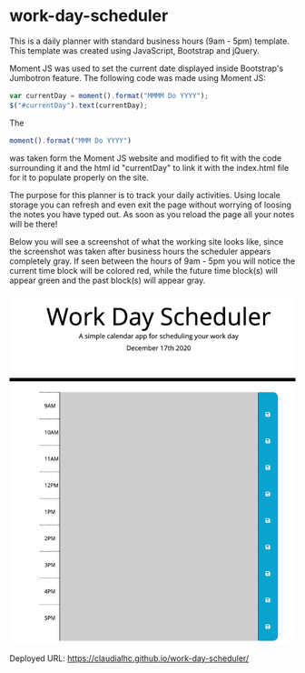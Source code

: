 # work-day-scheduler
This is a daily planner with standard business hours (9am - 5pm) template. This template was created using JavaScript, Bootstrap and jQuery. 

Moment JS was used to set the current date displayed inside Bootstrap's Jumbotron feature. The following code was made using Moment JS: 

```js
var currentDay = moment().format("MMMM Do YYYY");
$("#currentDay").text(currentDay);
``` 

The 
```js 
moment().format("MMM Do YYYY")
```
was taken form the Moment JS website and modified to fit with the code surrounding it and the html id "currentDay" to link it with the index.html file for it to populate properly on the site. 

The purpose for this planner is to track your daily activities. Using locale storage you can refresh and even exit the page without worrying of loosing the notes you have typed out. As soon as you reload the page all your notes will be there!

Below you will see a screenshot of what the working site looks like, since the screenshot was taken after business hours the scheduler appears completely gray. If seen between the hours of 9am - 5pm you will notice the current time block will be colored red, while the future time block(s) will appear green and the past block(s) will appear gray. 

![screen shot](DailySchedule.png)


Deployed URL: https://claudialhc.github.io/work-day-scheduler/

